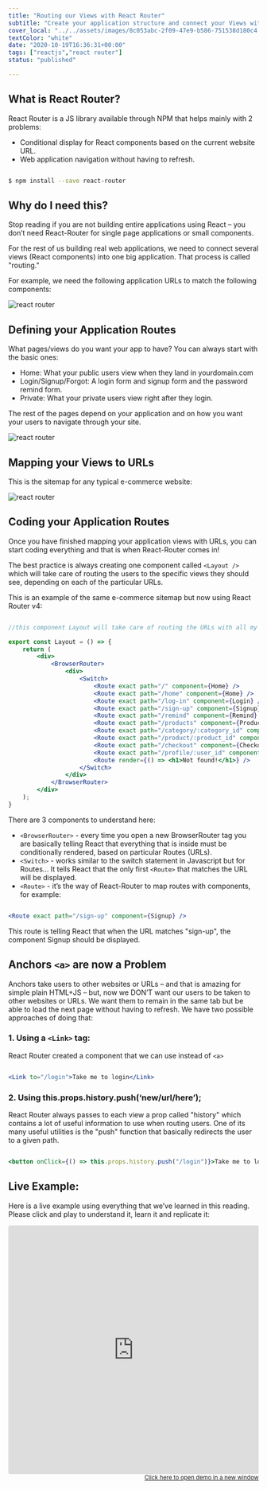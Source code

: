 ```yaml
---
title: "Routing our Views with React Router"
subtitle: "Create your application structure and connect your Views with React Router"
cover_local: "../../assets/images/8c053abc-2f09-47e9-b586-751538d180c4.png"
textColor: "white"
date: "2020-10-19T16:36:31+00:00"
tags: ["reactjs","react router"]
status: "published"

---
```


## What is React Router?


React Router is a JS library available through NPM that helps mainly with 2 problems:

+ Conditional display for React components based on the current website URL.
+ Web application navigation without having to refresh.

```bash

$ npm install --save react-router

```

## Why do I need this?


Stop reading if you are not building entire applications using React – you don’t need React-Router for single page applications or small components.

For the rest of us building real web applications, we need to connect several views (React components) into one big application. That process is called "routing."

For example, we need the following application URLs to match the following components:

![react router](../../assets/images/6fd2b44b-598b-4ddb-85ba-9c32b086127f.png)


## Defining your Application Routes


What pages/views do you want your app to have? You can always start with the basic ones:

+ Home: What your public users view when they land in yourdomain.com
+ Login/Signup/Forgot: A login form and signup form and the password remind form.
+ Private: What your private users view right after they login.

The rest of the pages depend on your application and on how you want your users to navigate through your site.

![react router](../../assets/images/205cd2de-dfae-4712-a5e4-1c922994e60d.png)

## Mapping your Views to URLs


This is the sitemap for any typical e-commerce website:


![react router](../../assets/images/9021be43-57ae-4667-8c1a-435b8521ce59.png)

## Coding your Application Routes


Once you have finished mapping your application views with URLs, you can start coding everything and that is when React-Router comes in!

The best practice is always creating one component called ` <Layout /> ` which will take care of routing the users to the specific views they should see, depending on each of the particular URLs.

This is an example of the same e-commerce sitemap but now using React Router v4:

```jsx 

//this component Layout will take care of routing the URLs with all my application views 

export const Layout = () => {
    return (
        <div>
            <BrowserRouter>
                <div>
                    <Switch>
                        <Route exact path="/" component={Home} />
                        <Route exact path="/home" component={Home} />
                        <Route exact path="/log-in" component={Login} />
                        <Route exact path="/sign-up" component={Signup} />
                        <Route exact path="/remind" component={Remind} />
                        <Route exact path="/products" component={Products} />
                        <Route exact path="/category/:category_id" component={Category} />
                        <Route exact path="/product/:product_id" component={SingleProduct} />
                        <Route exact path="/checkout" component={Checkout} />
                        <Route exact path="/profile/:user_id" component={Profile} />
                        <Route render={() => <h1>Not found!</h1>} />
                    </Switch>
                </div>
            </BrowserRouter>
        </div>
    );
}

```

There are 3 components to understand here:

* `<BrowserRouter>` - every time you open a new BrowserRouter tag you are basically telling React that everything that is inside must be conditionally rendered, based on particular Routes (URLs).
* `<Switch>` - works similar to the switch statement in Javascript but for Routes… It tells React that the only first `<Route>` that matches the URL will be displayed.
* `<Route>` - it’s the way of React-Router to map routes with components, for example:

```jsx

<Route exact path="/sign-up" component={Signup} />

```

This route is telling React that when the URL matches "sign-up", the component Signup should be displayed.

## Anchors ` <a> ` are now a Problem


Anchors take users to other websites or URLs – and that is amazing for simple plain HTML+JS – but, now we DON’T want our users to be taken to other websites or URLs.  We want them to remain in the same tab but be able to load the next page without having to refresh.  We have two possible approaches of doing that:

### 1.  Using a ` <Link> ` tag:

React Router created a component that we can use instead of ` <a> `

```jsx

<Link to="/login">Take me to login</Link>

```

### 2. Using this.props.history.push(‘new/url/here’);

   React Router always passes to each view a prop called "history" which contains a lot of useful information to use when routing users.  One of its many useful utilities is the "push" function that basically redirects the user to a given path.

```jsx

<button onClick={() => this.props.history.push("/login")}>Take me to login</button>

```

## Live Example:


Here is a live example using everything that we’ve learned in this reading. Please click and play to understand it, learn it and replicate it:

<iframe src="https://codesandbox.io/embed/0okp853rxn?autoresize=1&amp;module=%2Fsrc%2FLayout.jsx&amp;moduleview=1" style="width:100%; height:500px; border:0; border-radius: 4px; overflow:hidden;" sandbox="allow-modals allow-forms allow-popups allow-scripts allow-same-origin"></iframe>

<div align="right"><small><a href="https://codesandbox.io/embed/0okp853rxn?autoresize=1&amp;module=%2Fsrc%2FLayout.jsx&amp;moduleview=1">Click here to open demo in a new window</a></small></div>









